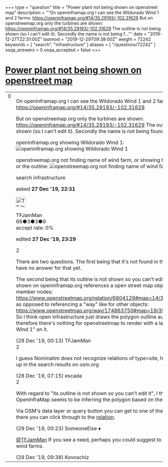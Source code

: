 +++
type = "question"
title = "Power plant not being shown on openstreet map"
description = '''On openinframap.org I can see the Wildorado Wind 1 and 2 farms: https://openinframap.org/#14/35.29193/-102.31629 But on openstreemap.org only the turbines are shown: https://openinframap.org/#14/35.29193/-102.31629 The outline is not being shown (so I can&#x27;t edit it). Secondly the name is not being f...'''
date = "2019-12-27T22:31:00Z"
lastmod = "2019-12-29T09:38:00Z"
weight = 72242
keywords = [ "search", "infrastructure" ]
aliases = [ "/questions/72242" ]
osqa_answers = 0
osqa_accepted = false
+++

<div class="headNormal">

# [Power plant not being shown on openstreet map](/questions/72242/power-plant-not-being-shown-on-openstreet-map)

</div>

<div id="main-body">

<div id="askform">

<table id="question-table" style="width:100%;">
<colgroup>
<col style="width: 50%" />
<col style="width: 50%" />
</colgroup>
<tbody>
<tr>
<td style="width: 30px; vertical-align: top"><div class="vote-buttons">
<span id="post-72242-upvote" class="ajax-command post-vote up" rel="nofollow" title="I like this post (click again to cancel)"> </span>
<div id="post-72242-score" class="post-score" title="current number of votes">
0
</div>
<span id="post-72242-downvote" class="ajax-command post-vote down" rel="nofollow" title="I dont like this post (click again to cancel)"> </span> <span id="favorite-mark" class="ajax-command favorite-mark" rel="nofollow" title="mark/unmark this question as favorite (click again to cancel)"> </span>
<div id="favorite-count" class="favorite-count">
&#10;</div>
</div></td>
<td><div id="item-right">
<div class="question-body">
<p>On openinframap.org I can see the Wildorado Wind 1 and 2 farms: <a href="https://openinframap.org/#14/35.29193/-102.31629">https://openinframap.org/#14/35.29193/-102.31629</a></p>
<p>But on openstreemap.org only the turbines are shown: <a href="https://openinframap.org/#14/35.29193/-102.31629">https://openinframap.org/#14/35.29193/-102.31629</a> The outline is not being shown (so I can't edit it). Secondly the name is not being found in the search results:</p>
<p>openinframap.org showing Wildorado Wind 1: <img src="/upfiles/openinframap_showing_name_of_wind_farm.png" alt="openinframap.org showing Wildorado Wind 1" /></p>
<p>openstreemap.org not finding name of wind farm, or showing the name of wind farm or the outline: <img src="/upfiles/openstreemap_not_finding_name_of_wind_farm.png" alt="openstreemap.org not finding name of wind farm" /></p>
</div>
<div id="question-tags" class="tags-container tags">
<span class="post-tag tag-link-search" rel="tag" title="see questions tagged &#39;search&#39;">search</span> <span class="post-tag tag-link-infrastructure" rel="tag" title="see questions tagged &#39;infrastructure&#39;">infrastructure</span>
</div>
<div id="question-controls" class="post-controls">
&#10;</div>
<div class="post-update-info-container">
<div class="post-update-info post-update-info-user">
<p>asked <strong>27 Dec '19, 22:31</strong></p>
<img src="https://secure.gravatar.com/avatar/688a8eb05930e8c8cd2606aa27ff8888?s=32&amp;d=identicon&amp;r=g" class="gravatar" width="32" height="32" alt="TFJamMan&#39;s gravatar image" />
<p><span>TFJamMan</span><br />
<span class="score" title="66 reputation points">66</span><span title="3 badges"><span class="badge1">●</span><span class="badgecount">3</span></span><span title="3 badges"><span class="silver">●</span><span class="badgecount">3</span></span><span title="9 badges"><span class="bronze">●</span><span class="badgecount">9</span></span><br />
<span class="accept_rate" title="Rate of the user&#39;s accepted answers">accept rate:</span> <span title="TFJamMan has no accepted answers">0%</span></p>
</img>
</div>
<div class="post-update-info post-update-info-edited">
<p><span> edited <strong>27 Dec '19, 23:29</strong> </span></p>
</div>
</div>
<div id="comments-container-72242" class="comments-container">
<span id="72244"></span>
<div id="comment-72244" class="comment">
<div id="post-72244-score" class="comment-score">
2
</div>
<div class="comment-text">
<p>There are two questions. The first being that it's not found in the search results. I have no answer for that yet.</p>
<p>The second being that its outline is not shown so you can't edit it. The wind farm shown on openinframap.org references a open street map object with a whole list of member nodes: <a href="https://www.openstreetmap.org/relation/6804129#map=14/35.2836/-102.3052">https://www.openstreetmap.org/relation/6804129#map=14/35.2836/-102.3052</a> as opposed to referencing a "way" like for other objects: <a href="https://www.openstreetmap.org/way/174863750#map=19/35.29645/-101.74726">https://www.openstreetmap.org/way/174863750#map=19/35.29645/-101.74726</a> So I think open infrastructure just draws the polygon outline automatically and therefore there's nothing for openstreetmap to render with a label of "Wildorado Wind 1" on it.</p>
</div>
<div id="comment-72244-info" class="comment-info">
<span class="comment-age">(28 Dec '19, 00:13)</span> <span class="comment-user userinfo">TFJamMan</span>
</div>
</div>
<span id="72248"></span>
<div id="comment-72248" class="comment">
<div id="post-72248-score" class="comment-score">
2
</div>
<div class="comment-text">
<p>I guess Nominatim does not recognize relations of type=site, hence it does not show up in the search results on osm.org</p>
</div>
<div id="comment-72248-info" class="comment-info">
<span class="comment-age">(28 Dec '19, 07:15)</span> <span class="comment-user userinfo">escada</span>
</div>
</div>
<span id="72267"></span>
<div id="comment-72267" class="comment">
<div id="post-72267-score" class="comment-score">
2
</div>
<div class="comment-text">
<p>With regard to "its outline is not shown so you can't edit it", I think you're right - OpenInfraMap seems to be inferring the polygon based on the nodes.:</p>
<p>Via OSM's data layer or query button you can get to one of the <a href="https://www.openstreetmap.org/node/944049221">nodes</a>, and from there you can click through to the <a href="https://www.openstreetmap.org/relation/6804129">relation</a>.</p>
</div>
<div id="comment-72267-info" class="comment-info">
<span class="comment-age">(29 Dec '19, 00:23)</span> <span class="comment-user userinfo">SomeoneElse ♦</span>
</div>
</div>
<span id="72271"></span>
<div id="comment-72271" class="comment">
<div id="post-72271-score" class="comment-score">
&#10;</div>
<div class="comment-text">
<p><a href="https://help.openstreetmap.org/users/17524/tfjamman">@TFJamMan</a> If you see a need, perhaps you could suggest to add a label node for wind farms.</p>
</div>
<div id="comment-72271-info" class="comment-info">
<span class="comment-age">(29 Dec '19, 09:38)</span> <span class="comment-user userinfo">Kovoschiz</span>
</div>
</div>
</div>
<div id="comment-tools-72242" class="comment-tools">
&#10;</div>
<div class="clear">
&#10;</div>
<div id="comment-72242-form-container" class="comment-form-container">
&#10;</div>
<div class="clear">
&#10;</div>
</div></td>
</tr>
</tbody>
</table>

</div>

</div>

